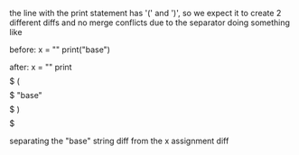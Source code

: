 the line with the print statement has '(' and ')', so we expect it to create 2 different diffs and no merge conflicts due to the separator doing something like
  
before:
x = ""
print("base")
  
after:
x = ""
print
$$$$$
(
$$$$$
"base"
$$$$$
)
$$$$$
  
separating the "base" string diff from the x assignment diff
